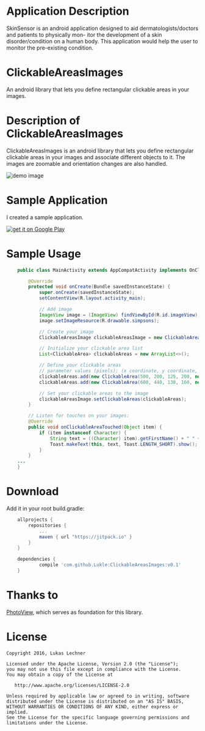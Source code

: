 # Application Description 
SkinSensor is an android application designed to aid dermatologists/doctors and patients to physically mon- itor the development of a skin disorder/condition on a human body. This application would help the user to monitor the pre-existing condition.

# ClickableAreasImages
An android library that lets you define rectangular clickable areas in your images.

Description of ClickableAreasImages
===========

ClickableAreasImages is an android library that lets you define rectangular clickable areas in your images and associate different objects to it. The images are zoomable and orientation changes are also handled.

![demo image](https://raw.githubusercontent.com/Lukle/ClickableAreasImages/master/images/demo_image.png "Demo Image")

Sample Application
==================

I created a sample application.

[![get it on Google Play](https://raw.githubusercontent.com/Lukle/ClickableAreasImages/master/images/google-play-badge.png)](https://play.google.com/store/apps/details?id=at.lukle.clickableareas.app)


Sample Usage
========

```java
    public class MainActivity extends AppCompatActivity implements OnClickableAreaClickedListener {

        @Override
        protected void onCreate(Bundle savedInstanceState) {
            super.onCreate(savedInstanceState);
            setContentView(R.layout.activity_main);

            // Add image
            ImageView image = (ImageView) findViewById(R.id.imageView);
            image.setImageResource(R.drawable.simpsons);

            // Create your image
            ClickableAreasImage clickableAreasImage = new ClickableAreasImage(new PhotoViewAttacher(image), this);

            // Initialize your clickable area list
            List<ClickableArea> clickableAreas = new ArrayList<>();

            // Define your clickable areas
            // parameter values (pixels): (x coordinate, y coordinate, width, height) and assign an object to it
            clickableAreas.add(new ClickableArea(500, 200, 125, 200, new Character("Homer", "Simpson")));
        	clickableAreas.add(new ClickableArea(600, 440, 130, 160, new Character("Bart", "Simpson")));

            // Set your clickable areas to the image
            clickableAreasImage.setClickableAreas(clickableAreas);
        }

        // Listen for touches on your images:
        @Override
        public void onClickableAreaTouched(Object item) {
            if (item instanceof Character) {
                String text = ((Character) item).getFirstName() + " " + ((Character) item).getLastName();
                Toast.makeText(this, text, Toast.LENGTH_SHORT).show();
            }
        }
    ...
    }
```

Download
========

Add it in your root build.gradle:

```gradle
    allprojects {
		repositories {
			...
			maven { url "https://jitpack.io" }
		}
	}

    dependencies {
	        compile 'com.github.Lukle:ClickableAreasImages:v0.1'
	}
```

Thanks to
=========

[PhotoView](https://github.com/chrisbanes/PhotoView), which serves as foundation for this library.

License
=======

    Copyright 2016, Lukas Lechner

    Licensed under the Apache License, Version 2.0 (the "License");
    you may not use this file except in compliance with the License.
    You may obtain a copy of the License at

       http://www.apache.org/licenses/LICENSE-2.0

    Unless required by applicable law or agreed to in writing, software
    distributed under the License is distributed on an "AS IS" BASIS,
    WITHOUT WARRANTIES OR CONDITIONS OF ANY KIND, either express or implied.
    See the License for the specific language governing permissions and
    limitations under the License.
